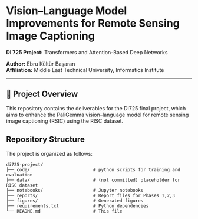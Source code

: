 # Vision–Language Model Improvements for Remote Sensing Image Captioning  
**DI 725 Project:** Transformers and Attention-Based Deep Networks

**Author:** Ebru Kültür Başaran  
**Affiliation:** Middle East Technical University, Informatics Institute  


---

## 📖 Project Overview  
This repository contains the deliverables for the DI725 final project, which aims to enhance the PaliGemma vision–language model for remote sensing image captioning (RSIC) using the RISC dataset.  


## Repository Structure

The project is organized as follows:

```text
di725-project/
├── code/                        # python scripts for training and evaluation
├── data/                        # (not committed) placeholder for RISC dataset
├── notebooks/                   # Jupyter notebooks
├── reports/                     # Report files for Phases 1,2,3
├── figures/                     # Generated figures
├── requirements.txt             # Python dependencies
└── README.md                    # This file
